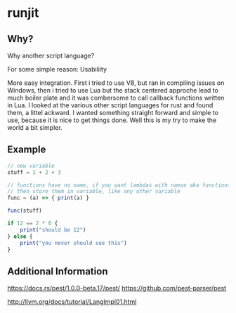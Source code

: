 # runjit

## Why?

Why another script language? 

For some simple reason: Usabiliity

More easy integration. First i tried to use V8, but ran in compiling issues on Windows, then i tried to
use Lua but the stack centered approche lead to much boiler plate and it was combersome to call callback functions written in Lua. 
I looked at the various other script languages for rust and found them, a littel ackward. 
I wanted something straight forward and simple to use, because it is nice to get things done.
Well this is my try to make the world a bit simpler.

## Example

```js
// new variable
stuff = 1 + 2 + 3

// functions have no name, if you want lambdas with namse aka functions,
// then store them in variable, like any other variable
func = (a) => { print(a) }

func(stuff)

if 12 == 2 * 6 {
    print("should be 12")
} else {
    print("you never should see this")
}
```

## Additional Information

https://docs.rs/pest/1.0.0-beta.17/pest/
https://github.com/pest-parser/pest

http://llvm.org/docs/tutorial/LangImpl01.html

